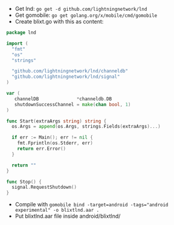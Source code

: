 * Get lnd: `go get -d github.com/lightningnetwork/lnd`
* Get gomobile: `go get golang.org/x/mobile/cmd/gomobile`
* Create blixt.go with this as content:
```Go
package lnd

import (
  "fmt"
  "os"
  "strings"

  "github.com/lightningnetwork/lnd/channeldb"
  "github.com/lightningnetwork/lnd/signal"
)

var (
   channelDB              *channeldb.DB
   shutdownSuccessChannel = make(chan bool, 1)
)

func Start(extraArgs string) string {
  os.Args = append(os.Args, strings.Fields(extraArgs)...)

  if err := Main(); err != nil {
    fmt.Fprintln(os.Stderr, err)
    return err.Error()
  }

  return ""
}

func Stop() {
  signal.RequestShutdown()
}
```
* Compile with `gomobile bind -target=android -tags="android experimental" -o blixtlnd.aar .`
* Put blixtlnd.aar file inside android/blixtlnd/
